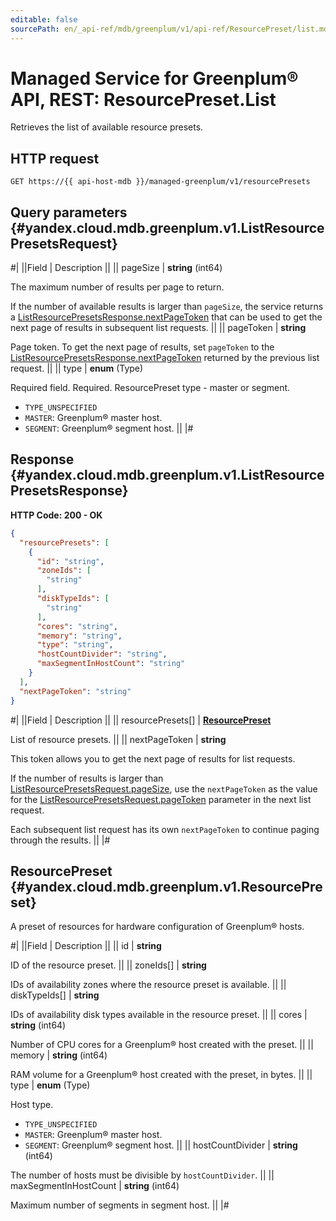 ```yaml
---
editable: false
sourcePath: en/_api-ref/mdb/greenplum/v1/api-ref/ResourcePreset/list.md
---
```


# Managed Service for Greenplum® API, REST: ResourcePreset.List

Retrieves the list of available resource presets.

## HTTP request

```
GET https://{{ api-host-mdb }}/managed-greenplum/v1/resourcePresets
```

## Query parameters {#yandex.cloud.mdb.greenplum.v1.ListResourcePresetsRequest}

#|
||Field | Description ||
|| pageSize | **string** (int64)

The maximum number of results per page to return.

If the number of available results is larger than `pageSize`, the service returns a [ListResourcePresetsResponse.nextPageToken](#yandex.cloud.mdb.greenplum.v1.ListResourcePresetsResponse) that can be used to get the next page of results in subsequent list requests. ||
|| pageToken | **string**

Page token. To get the next page of results, set `pageToken` to the [ListResourcePresetsResponse.nextPageToken](#yandex.cloud.mdb.greenplum.v1.ListResourcePresetsResponse) returned by the previous list request. ||
|| type | **enum** (Type)

Required field. Required. ResourcePreset type - master or segment.

- `TYPE_UNSPECIFIED`
- `MASTER`: Greenplum® master host.
- `SEGMENT`: Greenplum® segment host. ||
|#

## Response {#yandex.cloud.mdb.greenplum.v1.ListResourcePresetsResponse}

**HTTP Code: 200 - OK**

```json
{
  "resourcePresets": [
    {
      "id": "string",
      "zoneIds": [
        "string"
      ],
      "diskTypeIds": [
        "string"
      ],
      "cores": "string",
      "memory": "string",
      "type": "string",
      "hostCountDivider": "string",
      "maxSegmentInHostCount": "string"
    }
  ],
  "nextPageToken": "string"
}
```

#|
||Field | Description ||
|| resourcePresets[] | **[ResourcePreset](#yandex.cloud.mdb.greenplum.v1.ResourcePreset)**

List of resource presets. ||
|| nextPageToken | **string**

This token allows you to get the next page of results for list requests.

If the number of results is larger than [ListResourcePresetsRequest.pageSize](#yandex.cloud.mdb.greenplum.v1.ListResourcePresetsRequest), use the `nextPageToken` as the value for the [ListResourcePresetsRequest.pageToken](#yandex.cloud.mdb.greenplum.v1.ListResourcePresetsRequest) parameter in the next list request.

Each subsequent list request has its own `nextPageToken` to continue paging through the results. ||
|#

## ResourcePreset {#yandex.cloud.mdb.greenplum.v1.ResourcePreset}

A preset of resources for hardware configuration of Greenplum® hosts.

#|
||Field | Description ||
|| id | **string**

ID of the resource preset. ||
|| zoneIds[] | **string**

IDs of availability zones where the resource preset is available. ||
|| diskTypeIds[] | **string**

IDs of availability disk types available in the resource preset. ||
|| cores | **string** (int64)

Number of CPU cores for a Greenplum® host created with the preset. ||
|| memory | **string** (int64)

RAM volume for a Greenplum® host created with the preset, in bytes. ||
|| type | **enum** (Type)

Host type.

- `TYPE_UNSPECIFIED`
- `MASTER`: Greenplum® master host.
- `SEGMENT`: Greenplum® segment host. ||
|| hostCountDivider | **string** (int64)

The number of hosts must be divisible by `hostCountDivider`. ||
|| maxSegmentInHostCount | **string** (int64)

Maximum number of segments in segment host. ||
|#
